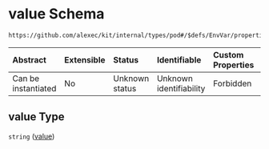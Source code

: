# value Schema

```txt
https://github.com/alexec/kit/internal/types/pod#/$defs/EnvVar/properties/value
```



| Abstract            | Extensible | Status         | Identifiable            | Custom Properties | Additional Properties | Access Restrictions | Defined In                                                            |
| :------------------ | :--------- | :------------- | :---------------------- | :---------------- | :-------------------- | :------------------ | :-------------------------------------------------------------------- |
| Can be instantiated | No         | Unknown status | Unknown identifiability | Forbidden         | Allowed               | none                | [pod.schema.json\*](../../out/pod.schema.json "open original schema") |

## value Type

`string` ([value](pod-defs-envvar-properties-value.md))
